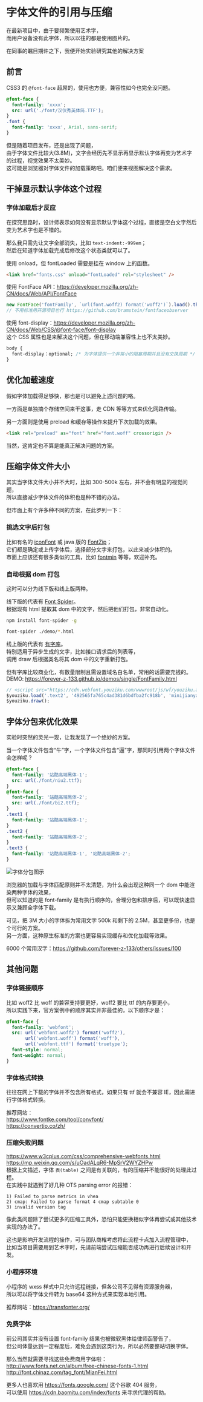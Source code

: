 # 字体文件的引用与压缩

在最新项目中，由于要频繁使用艺术字，<br />
而用户设备没有此字体，所以以往的都是使用图片的。

在同事的瞩目期许之下，我便开始实验研究其他的解决方案

## 前言

CSS3 的 `@font-face` 超屌的，使用也方便，兼容性如今也完全没问题。

```css
@font-face {
  font-family: 'xxxx';
  src: url('./font/汉仪秀英体简.TTF');
}
.font {
  font-family: 'xxxx', Arial, sans-serif;
}
```

但是随着项目发布，还是出现了问题，<br />
由于字体文件比较大(3.8M)，文字会经历先不显示再显示默认字体再变为艺术字的过程，视觉效果不太美妙。<br />
这可能是浏览器对字体文件的加载策略吧。咱们便来视图解决这个需求。

## 干掉显示默认字体这个过程

### 字体加载后才反应

在探究思路时，设计师表示如何没有显示默认字体这个过程，直接是空白文字然后变为艺术字也是不错的。

那么我只需先让文字全部消失，比如 `text-indent:-999em`；<br />
然后在知道字体加载完成后修改这个状态类就可以了。

使用 onload，但 fontLoaded 需要是挂在 window 上的函数。

```html
<link href="fonts.css" onload="fontLoaded" rel="stylesheet" />
```

使用 FontFace API：https://developer.mozilla.org/zh-CN/docs/Web/API/FontFace

```js
new FontFace('fontFamily', `url(font.woff2) format('woff2')`).load().then(fontLoaded);
// 不用标准用开源项目也行 https://github.com/bramstein/fontfaceobserver
```

使用 font-display：https://developer.mozilla.org/zh-CN/docs/Web/CSS/@font-face/font-display<br />
这个 CSS 属性也是来解决这个问题，但在移动端兼容性上也不太美妙。<br />


```css
body {
  font-display：optional; /* 为字体提供一个非常小的阻塞周期并且没有交换周期 */
}
```

## 优化加载速度

假如字体加载得足够快，那也是可以避免上述问题的咯。

一方面是单独搞个存储空间来干这事，走 CDN 等等方式来优化网路传输。

另一方面则是使用 preload 和缓存等操作来提升下次加载的效果。

```html
<link rel="preload" as="font" href="font.woff" crossorigin />
```

当然，这肯定也不算是能真正解决问题的方案。

## 压缩字体文件大小

其实当字体文件大小并不大时，比如 300-500k 左右，并不会有明显的视觉问题，<br />
所以直接减少字体文件的体积也是种不错的办法。

但市面上有个许多种不同的方案，在此罗列一下：

### 挑选文字后打包

比如有名的 [iconFont](https://www.iconfont.cn/#!/webfont/index) 或 java 版的 [FontZip](https://github.com/forJrking/FontZip)；<br />
它们都是确定或上传字体后，选择部分文字来打包，以此来减少体积的。<br />
市面上应该还有很多类似的工具，比如 [fontmin](http://github.com/ecomfe/fontmin) 等等，欢迎补充。

### 自动根据 dom 打包

这时可以分为线下版和线上版两种。

线下版的代表有 [Font Spider](http://font-spider.org/)。<br />
根据现有 html 提取其 dom 中的文字，然后把他们打包，非常自动化。

```bash
npm install font-spider -g

font-spider ./demo/*.html
```

线上版的代表有 [有字库](https://www.webfont.com/)。<br />
特别适用于异步生成的文字，比如接口请求后的列表等，<br />
调用 draw 后根据类名将其 dom 中的文字重新打包。

但有字库比较商业化，有数量限制且需设置域名白名单，常用的话需要充钱的。<br />
DEMO: https://forever-z-133.github.io/demos/single/FontFamily.html

```js
// <script src="https://cdn.webfont.youziku.com/wwwroot/js/wf/youziku.api.min.js"></script>
$youziku.load('.text2', '492565fa765c4ad381d6bdfba2fc918b', 'minijianyaya');
$youziku.draw();
```

## 字体分包来优化效果

实验时突然的灵光一现，让我发现了一个绝妙的方案。

当一个字体文件包含“牛”字，一个字体文件包含“逼”字，那同时引用两个字体文件会怎样呢？

```css
@font-face {
  font-family: '站酷高端黑体-1';
  src: url(./font/niu2.ttf);
}
@font-face {
  font-family: '站酷高端黑体-2';
  src: url(./font/bi2.ttf);
}
.text1 {
  font-family: '站酷高端黑体-1';
}
.text2 {
  font-family: '站酷高端黑体-2';
}
.text3 {
  font-family: '站酷高端黑体-1', '站酷高端黑体-2';
}
```

![字体分包图示](https://i.loli.net/2020/03/01/GCrFwmt8oO47VSz.png)

浏览器的加载与字体匹配原则并不太清楚，为什么会出现这种同一个 dom 中能渲染两种字体的效果，<br />
但可以知道的是 font-family 是有执行顺序的，合理分包和排序后，可以既快速显示又兼顾全字体下载。

可见，把 3M 大小的字体拆为常用文字 500k 和剩下的 2.5M，甚至更多份，也是个可行的方案。<br />
另一方面，这种原生标准的方案也更容易实现缓存和优化加载等效果。

6000 个常用汉字：https://github.com/forever-z-133/others/issues/100

## 其他问题

### 字体链接顺序

比如 woff2 比 woff 的兼容支持要更好，woff2 要比 ttf 的内存要更小，<br />
所以实践下来，官方案例中的顺序其实并非最佳的，以下顺序才是：

```css
@font-face {
  font-family: 'webfont';
  src: url('webfont.woff2') format('woff2'),
       url('webfont.woff') format('woff'),
       url('webfont.ttf') format('truetype');
  font-style: normal;
  font-weight: normal;
}
```

### 字体格式转换

往往在网上下载的字体并不包含所有格式，如果只有 ttf 就会不兼容 IE，因此需进行字体格式转换。

推荐网站：<br />
https://www.fontke.com/tool/convfont/<br />
https://convertio.co/zh/

### 压缩失败问题

https://www.w3cplus.com/css/comprehensive-webfonts.html<br />
https://mp.weixin.qq.com/s/uOadALqR6-MpSrV2WYZHPw<br />
根据上文描述，字体 `表(table)` 之间是有关联的，有的压缩并不能很好的处理此过程。<br />
在实践中就遇到了好几种 OTS parsing error 的报错：

```
1) Failed to parse metrics in vhea
2) cmap: Failed to parse format 4 cmap subtable 0
3) invalid version tag
```

像此类问题除了尝试更多的压缩工具外，恐怕只能更换相似字体再尝试或其他技术实现的办法了。

这也是影响开发流程的操作，可与团队商榷考虑将此流程卡点加入流程管理中，<br />
比如当项目需要用到艺术字时，先请前端尝试压缩能否成功再进行后续设计和开发。

### 小程序环境

小程序的 wxss 样式中只允许远程链接，但各公司不见得有资源服务器，<br />
所以可以将字体文件转为 base64 这种方式来实现本地引用。

推荐网站：https://transfonter.org/

### 免费字体

前公司其实并没有设置 font-family 结果也被微软黑体给律师函警告了，<br />
但公司体量达到一定程度后，难免会遇到这类行为，所以必然要整站切换字体。

那么当然就需要寻找这些免费商用字体啦：<br />
http://www.fonts.net.cn/album/free-chinese-fonts-1.html<br />
http://font.chinaz.com/tag_font/MianFei.html

更多人也喜欢用 https://fonts.google.com/ 这个谷歌 404 服务，<br />
可以使用 https://cdn.baomitu.com/index/fonts 来寻求代理的帮助。
